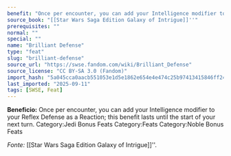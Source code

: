 ```yaml
---
benefit: "Once per encounter, you can add your Intelligence modifier to your Reflex Defense as a Reaction; this benefit lasts until the start of your next turn. Category:Jedi Bonus Feats Category:Feats Category:Noble Bonus Feats"
source_book: "[[Star Wars Saga Edition Galaxy of Intrigue]]''"
prerequisites: ""
normal: ""
special: ""
name: "Brilliant Defense"
type: "feat"
slug: "brilliant-defense"
source_url: "https://swse.fandom.com/wiki/Brilliant_Defense"
source_license: "CC BY-SA 3.0 (Fandom)"
import_hash: "5a045cca0aacb551053e1d5e1862e654e4e474c25b97413415846ff245b52897"
last_imported: "2025-09-11"
tags: [SWSE, Feat]
---
```

**Beneficio:** Once per encounter, you can add your Intelligence modifier to your Reflex Defense as a Reaction; this benefit lasts until the start of your next turn. Category:Jedi Bonus Feats Category:Feats Category:Noble Bonus Feats

*Fonte:* [[Star Wars Saga Edition Galaxy of Intrigue]]''.